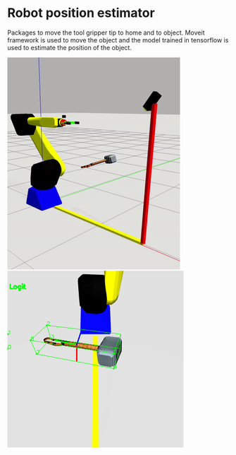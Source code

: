 # Robot position estimator

Packages to move the tool gripper tip to home and to object. Moveit framework is used to move the object and the model trained in tensorflow is used to estimate the position of the object.

![alt text][sample1]
![alt text][sample2]


[sample1]: https://github.com/bajloml/robotic_pose_estimation/blob/master/robot_vision_ws/images/gazebo_gif.gif "sample1"
[sample2]: https://github.com/bajloml/robotic_pose_estimation/blob/master/robot_vision_ws/src/0_object_pose_publisher/src/test.png "sample2"
